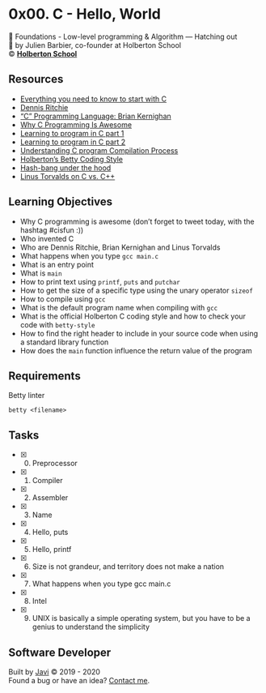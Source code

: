 # 0x00. C - Hello, World
:open_file_folder: Foundations - Low-level programming & Algorithm ― Hatching out  
:bust_in_silhouette: by Julien Barbier, co-founder at Holberton School  
:copyright: **[Holberton School](https://www.holbertonschool.com/)**

## Resources
* [Everything you need to know to start with C](https://docs.google.com/presentation/d/1ghto-TsXqgPRuEVmiCp7GvGttobdTLF4Yq8IRXwzvHY/edit#slide=id.p)
* [Dennis Ritchie](https://en.wikipedia.org/wiki/Dennis_Ritchie)
* [“C” Programming Language: Brian Kernighan](https://www.youtube.com/watch?reload=9&v=de2Hsvxaf8M)
* [Why C Programming Is Awesome](https://www.youtube.com/watch?v=smGalmxPVYc)
* [Learning to program in C part 1](https://www.youtube.com/watch?v=rk2fK2IIiiQ)
* [Learning to program in C part 2](https://www.youtube.com/watch?v=FwpP_MsZWnU)
* [Understanding C program Compilation Process](https://www.youtube.com/watch?v=VDslRumKvRA)
* [Holberton’s Betty Coding Style](https://github.com/holbertonschool/Betty/wiki)
* [Hash-bang under the hood](https://twitter.com/unix_byte/status/1024147947393495040?s=21)
* [Linus Torvalds on C vs. C++](http://harmful.cat-v.org/software/c++/linus)

## Learning Objectives
* Why C programming is awesome (don’t forget to tweet today, with the hashtag #cisfun :))
* Who invented C
* Who are Dennis Ritchie, Brian Kernighan and Linus Torvalds
* What happens when you type ```gcc main.c```
* What is an entry point
* What is ```main```
* How to print text using ```printf```, ```puts``` and ```putchar```
* How to get the size of a specific type using the unary operator ```sizeof```
* How to compile using ```gcc```
* What is the default program name when compiling with ```gcc```
* What is the official Holberton C coding style and how to check your code with ```betty-style```
* How to find the right header to include in your source code when using a standard library function
* How does the ```main``` function influence the return value of the program

## Requirements
Betty linter
```
betty <filename>
```

## Tasks
* [x] 0. Preprocessor
* [x] 1. Compiler
* [x] 2. Assembler
* [x] 3. Name
* [x] 4. Hello, puts
* [x] 5. Hello, printf
* [x] 6. Size is not grandeur, and territory does not make a nation
* [x] 7. What happens when you type gcc main.c
* [x] 8. Intel
* [x] 9. UNIX is basically a simple operating system, but you have to be a genius to understand the simplicity

## Software Developer
Built by [Javi](https://github.com/javi0b01) :copyright: 2019 - 2020  
Found a bug or have an idea? [Contact me](https://www.linkedin.com/in/javi0b01/).
